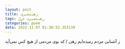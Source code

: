 ```yaml
---
layout: post
title: رهی‌معیری
tags: رهی‌معیری غزل
categories: poem
date: 2022-11-07 01:30:52.353139
---
```


ز آشنایی مردم رمیده‌ایم رهی / که بوی مردمی از هیچ کس نمی‌آید